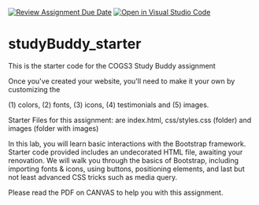 [![Review Assignment Due Date](https://classroom.github.com/assets/deadline-readme-button-22041afd0340ce965d47ae6ef1cefeee28c7c493a6346c4f15d667ab976d596c.svg)](https://classroom.github.com/a/JDIghc95)
[![Open in Visual Studio Code](https://classroom.github.com/assets/open-in-vscode-2e0aaae1b6195c2367325f4f02e2d04e9abb55f0b24a779b69b11b9e10269abc.svg)](https://classroom.github.com/online_ide?assignment_repo_id=15387201&assignment_repo_type=AssignmentRepo)
# studyBuddy_starter
This is the starter code for the COGS3 Study Buddy assignment

Once you've created your website, you'll need to make it your own by customizing the

 (1) colors,  (2) fonts, (3) icons, (4) testimonials and (5) images. 

Starter Files for this assignment: are index.html, css/styles.css (folder) and images (folder with images)

In this lab, you will learn basic interactions with the Bootstrap framework. Starter code provided includes an undecorated HTML file, awaiting your renovation. We will walk you through the basics of Bootstrap, including importing fonts & icons, using buttons, positioning elements, and last but not least advanced CSS tricks such as media query.


Please read the PDF on CANVAS to help you with this assignment.